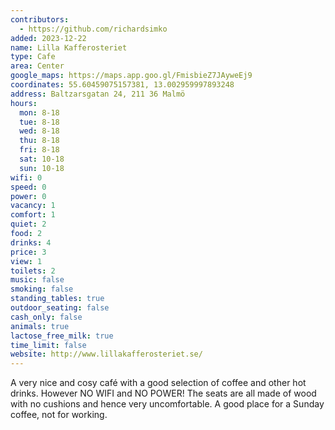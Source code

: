 ```yaml
---
contributors:
  - https://github.com/richardsimko
added: 2023-12-22
name: Lilla Kafferosteriet
type: Cafe
area: Center
google_maps: https://maps.app.goo.gl/FmisbieZ7JAyweEj9
coordinates: 55.60459075157381, 13.002959997893248
address: Baltzarsgatan 24, 211 36 Malmö
hours:
  mon: 8-18
  tue: 8-18
  wed: 8-18
  thu: 8-18
  fri: 8-18
  sat: 10-18
  sun: 10-18
wifi: 0
speed: 0
power: 0
vacancy: 1
comfort: 1
quiet: 2
food: 2
drinks: 4
price: 3
view: 1
toilets: 2
music: false
smoking: false
standing_tables: true
outdoor_seating: false
cash_only: false
animals: true
lactose_free_milk: true
time_limit: false
website: http://www.lillakafferosteriet.se/
---
```


A very nice and cosy café with a good selection of coffee and other hot drinks. However NO WIFI and NO POWER! The seats are all made of wood with no cushions and hence very uncomfortable. A good place for a Sunday coffee, not for working.

